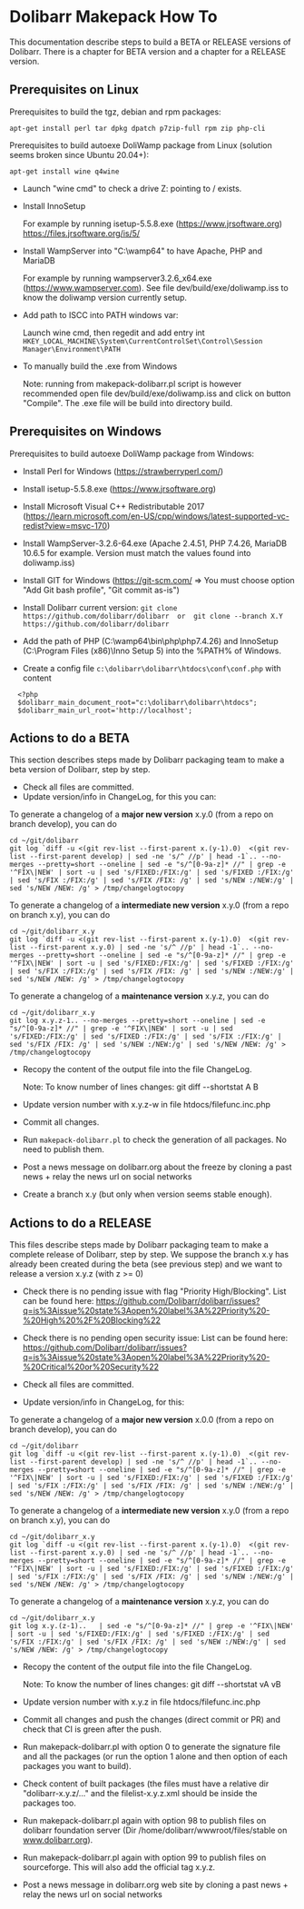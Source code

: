 # Dolibarr Makepack How To

This documentation describe steps to build a BETA or RELEASE versions of Dolibarr.
There is a chapter for BETA version and a chapter for a RELEASE version.


## Prerequisites on Linux

Prerequisites to build the tgz, debian and rpm packages:

`apt-get install perl tar dpkg dpatch p7zip-full rpm zip php-cli`

Prerequisites to build autoexe DoliWamp package from Linux (solution seems broken since Ubuntu 20.04+):

`apt-get install wine q4wine`

- Launch "wine cmd" to check a drive Z: pointing to / exists.
- Install InnoSetup

  For example by running isetup-5.5.8.exe (https://www.jrsoftware.org)  https://files.jrsoftware.org/is/5/

- Install WampServer into "C:\wamp64" to have Apache, PHP and MariaDB

  For example by running wampserver3.2.6_x64.exe (https://www.wampserver.com).
See file dev/build/exe/doliwamp.iss to know the doliwamp version currently setup.

- Add path to ISCC into PATH windows var:

  Launch wine cmd, then regedit and add entry int `HKEY_LOCAL_MACHINE\System\CurrentControlSet\Control\Session Manager\Environment\PATH`

- To manually build the .exe from Windows

  Note: running from makepack-dolibarr.pl script is however recommended
  open file dev/build/exe/doliwamp.iss and click on button "Compile".
  The .exe file will be build into directory build.


## Prerequisites on Windows

Prerequisites to build autoexe DoliWamp package from Windows:

- Install Perl for Windows (https://strawberryperl.com/)
- Install isetup-5.5.8.exe (https://www.jrsoftware.org)
- Install Microsoft Visual C++ Redistributable 2017 (https://learn.microsoft.com/en-US/cpp/windows/latest-supported-vc-redist?view=msvc-170)
- Install WampServer-3.2.6-64.exe (Apache 2.4.51, PHP 7.4.26, MariaDB 10.6.5 for example. Version must match the values found into doliwamp.iss)
- Install GIT for Windows (https://git-scm.com/ => You must choose option "Add Git bash profile", "Git commit as-is")
- Install Dolibarr current version:
  `git clone https://github.com/dolibarr/dolibarr  or  git clone --branch X.Y https://github.com/dolibarr/dolibarr`

- Add the path of PHP (C:\wamp64\bin\php\php7.4.26) and InnoSetup (C:\Program Files (x86)\Inno Setup 5) into the %PATH% of Windows.

- Create a config file `c:\dolibarr\dolibarr\htdocs\conf\conf.php` with content

```
  <?php
  $dolibarr_main_document_root="c:\dolibarr\dolibarr\htdocs";
  $dolibarr_main_url_root='http://localhost';
```


## Actions to do a BETA

This section describes steps made by Dolibarr packaging team to make a beta version of Dolibarr, step by step.

- Check all files are committed.
- Update version/info in ChangeLog, for this you can:

To generate a changelog of a **major new version** x.y.0 (from a repo on branch develop), you can do

```
cd ~/git/dolibarr
git log `diff -u <(git rev-list --first-parent x.(y-1).0)  <(git rev-list --first-parent develop) | sed -ne 's/^ //p' | head -1`.. --no-merges --pretty=short --oneline | sed -e "s/^[0-9a-z]* //" | grep -e '^FIX\|NEW' | sort -u | sed 's/FIXED:/FIX:/g' | sed 's/FIXED :/FIX:/g' | sed 's/FIX :/FIX:/g' | sed 's/FIX /FIX: /g' | sed 's/NEW :/NEW:/g' | sed 's/NEW /NEW: /g' > /tmp/changelogtocopy
```

To generate a changelog of a **intermediate new version** x.y.0 (from a repo on branch x.y), you can do

```
cd ~/git/dolibarr_x.y
git log `diff -u <(git rev-list --first-parent x.(y-1).0)  <(git rev-list --first-parent x.y.0) | sed -ne 's/^ //p' | head -1`.. --no-merges --pretty=short --oneline | sed -e "s/^[0-9a-z]* //" | grep -e '^FIX\|NEW' | sort -u | sed 's/FIXED:/FIX:/g' | sed 's/FIXED :/FIX:/g' | sed 's/FIX :/FIX:/g' | sed 's/FIX /FIX: /g' | sed 's/NEW :/NEW:/g' | sed 's/NEW /NEW: /g' > /tmp/changelogtocopy
```

To generate a changelog of a **maintenance version** x.y.z, you can do

```
cd ~/git/dolibarr_x.y
git log x.y.z-1.. --no-merges --pretty=short --oneline | sed -e "s/^[0-9a-z]* //" | grep -e '^FIX\|NEW' | sort -u | sed 's/FIXED:/FIX:/g' | sed 's/FIXED :/FIX:/g' | sed 's/FIX :/FIX:/g' | sed 's/FIX /FIX: /g' | sed 's/NEW :/NEW:/g' | sed 's/NEW /NEW: /g' > /tmp/changelogtocopy
```

- Recopy the content of the output file into the file ChangeLog.
  
  Note: To know number of lines changes: git diff --shortstat A B
  
- Update version number with x.y.z-w in file htdocs/filefunc.inc.php

- Commit all changes.

- Run `makepack-dolibarr.pl` to check the generation of all packages. No need to publish them.

- Post a news message on dolibarr.org about the freeze by cloning a past news + relay the news url on social networks

- Create a branch x.y (but only when version seems stable enough).


## Actions to do a RELEASE

This files describe steps made by Dolibarr packaging team to make a complete release of Dolibarr, step by step.
We suppose the branch x.y has already been created during the beta (see previous step) and we want to release a version x.y.z (with z >= 0)

- Check there is no pending issue with flag "Priority High/Blocking". List can be found here: https://github.com/Dolibarr/dolibarr/issues?q=is%3Aissue%20state%3Aopen%20label%3A%22Priority%20-%20High%20%2F%20Blocking%22

- Check there is no pending open security issue: List can be found here: https://github.com/Dolibarr/dolibarr/issues?q=is%3Aissue%20state%3Aopen%20label%3A%22Priority%20-%20Critical%20or%20Security%22

- Check all files are committed.

- Update version/info in ChangeLog, for this:

To generate a changelog of a **major new version** x.0.0 (from a repo on branch develop), you can do

```
cd ~/git/dolibarr
git log `diff -u <(git rev-list --first-parent x.(y-1).0)  <(git rev-list --first-parent develop) | sed -ne 's/^ //p' | head -1`.. --no-merges --pretty=short --oneline | sed -e "s/^[0-9a-z]* //" | grep -e '^FIX\|NEW' | sort -u | sed 's/FIXED:/FIX:/g' | sed 's/FIXED :/FIX:/g' | sed 's/FIX :/FIX:/g' | sed 's/FIX /FIX: /g' | sed 's/NEW :/NEW:/g' | sed 's/NEW /NEW: /g' > /tmp/changelogtocopy
```

To generate a changelog of a **intermediate new version** x.y.0 (from a repo on branch x.y), you can do

```
cd ~/git/dolibarr_x.y
git log `diff -u <(git rev-list --first-parent x.(y-1).0)  <(git rev-list --first-parent x.y.0) | sed -ne 's/^ //p' | head -1`.. --no-merges --pretty=short --oneline | sed -e "s/^[0-9a-z]* //" | grep -e '^FIX\|NEW' | sort -u | sed 's/FIXED:/FIX:/g' | sed 's/FIXED :/FIX:/g' | sed 's/FIX :/FIX:/g' | sed 's/FIX /FIX: /g' | sed 's/NEW :/NEW:/g' | sed 's/NEW /NEW: /g' > /tmp/changelogtocopy
```

To generate a changelog of a **maintenance version** x.y.z, you can do

```
cd ~/git/dolibarr_x.y
git log x.y.(z-1)..   | sed -e "s/^[0-9a-z]* //" | grep -e '^FIX\|NEW' | sort -u | sed 's/FIXED:/FIX:/g' | sed 's/FIXED :/FIX:/g' | sed 's/FIX :/FIX:/g' | sed 's/FIX /FIX: /g' | sed 's/NEW :/NEW:/g' | sed 's/NEW /NEW: /g' > /tmp/changelogtocopy
```

- Recopy the content of the output file into the file ChangeLog.
  
  Note: To know the number of lines changes: git diff --shortstat vA vB

- Update version number with x.y.z in file htdocs/filefunc.inc.php

- Commit all changes and push the changes (direct commit or PR) and check that CI is green after the push.

- Run makepack-dolibarr.pl with option 0 to generate the signature file and all the packages (or run the option 1 alone and then option of each packages you want to build).

- Check content of built packages (the files must have a relative dir "dolibarr-x.y.z/..." and the filelist-x.y.z.xml should be inside the packages too.

- Run makepack-dolibarr.pl again with option 98 to publish files on dolibarr foundation server (Dir /home/dolibarr/wwwroot/files/stable on www.dolibarr.org).

- Run makepack-dolibarr.pl again with option 99 to publish files on sourceforge. This will also add the official tag x.y.z.

- Post a news message in dolibarr.org web site by cloning a past news + relay the news url on social networks
